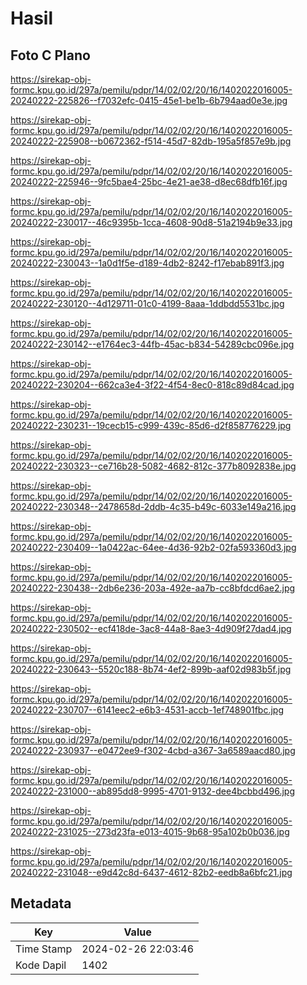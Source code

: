 # Hasil

## Foto C Plano

https://sirekap-obj-formc.kpu.go.id/297a/pemilu/pdpr/14/02/02/20/16/1402022016005-20240222-225826--f7032efc-0415-45e1-be1b-6b794aad0e3e.jpg

https://sirekap-obj-formc.kpu.go.id/297a/pemilu/pdpr/14/02/02/20/16/1402022016005-20240222-225908--b0672362-f514-45d7-82db-195a5f857e9b.jpg

https://sirekap-obj-formc.kpu.go.id/297a/pemilu/pdpr/14/02/02/20/16/1402022016005-20240222-225946--9fc5bae4-25bc-4e21-ae38-d8ec68dfb16f.jpg

https://sirekap-obj-formc.kpu.go.id/297a/pemilu/pdpr/14/02/02/20/16/1402022016005-20240222-230017--46c9395b-1cca-4608-90d8-51a2194b9e33.jpg

https://sirekap-obj-formc.kpu.go.id/297a/pemilu/pdpr/14/02/02/20/16/1402022016005-20240222-230043--1a0d1f5e-d189-4db2-8242-f17ebab891f3.jpg

https://sirekap-obj-formc.kpu.go.id/297a/pemilu/pdpr/14/02/02/20/16/1402022016005-20240222-230120--4d129711-01c0-4199-8aaa-1ddbdd5531bc.jpg

https://sirekap-obj-formc.kpu.go.id/297a/pemilu/pdpr/14/02/02/20/16/1402022016005-20240222-230142--e1764ec3-44fb-45ac-b834-54289cbc096e.jpg

https://sirekap-obj-formc.kpu.go.id/297a/pemilu/pdpr/14/02/02/20/16/1402022016005-20240222-230204--662ca3e4-3f22-4f54-8ec0-818c89d84cad.jpg

https://sirekap-obj-formc.kpu.go.id/297a/pemilu/pdpr/14/02/02/20/16/1402022016005-20240222-230231--19cecb15-c999-439c-85d6-d2f858776229.jpg

https://sirekap-obj-formc.kpu.go.id/297a/pemilu/pdpr/14/02/02/20/16/1402022016005-20240222-230323--ce716b28-5082-4682-812c-377b8092838e.jpg

https://sirekap-obj-formc.kpu.go.id/297a/pemilu/pdpr/14/02/02/20/16/1402022016005-20240222-230348--2478658d-2ddb-4c35-b49c-6033e149a216.jpg

https://sirekap-obj-formc.kpu.go.id/297a/pemilu/pdpr/14/02/02/20/16/1402022016005-20240222-230409--1a0422ac-64ee-4d36-92b2-02fa593360d3.jpg

https://sirekap-obj-formc.kpu.go.id/297a/pemilu/pdpr/14/02/02/20/16/1402022016005-20240222-230438--2db6e236-203a-492e-aa7b-cc8bfdcd6ae2.jpg

https://sirekap-obj-formc.kpu.go.id/297a/pemilu/pdpr/14/02/02/20/16/1402022016005-20240222-230502--ecf418de-3ac8-44a8-8ae3-4d909f27dad4.jpg

https://sirekap-obj-formc.kpu.go.id/297a/pemilu/pdpr/14/02/02/20/16/1402022016005-20240222-230643--5520c188-8b74-4ef2-899b-aaf02d983b5f.jpg

https://sirekap-obj-formc.kpu.go.id/297a/pemilu/pdpr/14/02/02/20/16/1402022016005-20240222-230707--6141eec2-e6b3-4531-accb-1ef748901fbc.jpg

https://sirekap-obj-formc.kpu.go.id/297a/pemilu/pdpr/14/02/02/20/16/1402022016005-20240222-230937--e0472ee9-f302-4cbd-a367-3a6589aacd80.jpg

https://sirekap-obj-formc.kpu.go.id/297a/pemilu/pdpr/14/02/02/20/16/1402022016005-20240222-231000--ab895dd8-9995-4701-9132-dee4bcbbd496.jpg

https://sirekap-obj-formc.kpu.go.id/297a/pemilu/pdpr/14/02/02/20/16/1402022016005-20240222-231025--273d23fa-e013-4015-9b68-95a102b0b036.jpg

https://sirekap-obj-formc.kpu.go.id/297a/pemilu/pdpr/14/02/02/20/16/1402022016005-20240222-231048--e9d42c8d-6437-4612-82b2-eedb8a6bfc21.jpg


## Metadata

| Key        | Value               |
| ---------- | ------------------- |
| Time Stamp | 2024-02-26 22:03:46 |
| Kode Dapil | 1402                |



